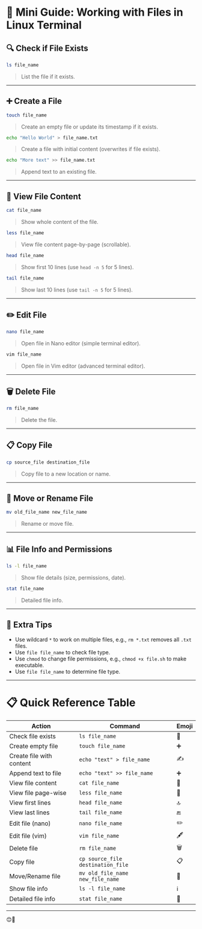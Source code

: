 # 📄 Mini Guide: Working with Files in Linux Terminal

## 🔍 Check if File Exists
```bash
ls file_name
````

> List the file if it exists.

---

## ➕ Create a File

```bash
touch file_name
```

> Create an empty file or update its timestamp if it exists.

```bash
echo "Hello World" > file_name.txt
```

> Create a file with initial content (overwrites if file exists).

```bash
echo "More text" >> file_name.txt
```

> Append text to an existing file.

---

## 📂 View File Content

```bash
cat file_name
```

> Show whole content of the file.

```bash
less file_name
```

> View file content page-by-page (scrollable).

```bash
head file_name
```

> Show first 10 lines (use `head -n 5` for 5 lines).

```bash
tail file_name
```

> Show last 10 lines (use `tail -n 5` for 5 lines).

---

## ✏️ Edit File

```bash
nano file_name
```

> Open file in Nano editor (simple terminal editor).

```bash
vim file_name
```

> Open file in Vim editor (advanced terminal editor).

---

## 🗑️ Delete File

```bash
rm file_name
```

> Delete the file.

---

## 📋 Copy File

```bash
cp source_file destination_file
```

> Copy file to a new location or name.

---

## 🔀 Move or Rename File

```bash
mv old_file_name new_file_name
```

> Rename or move file.

---

## 📊 File Info and Permissions

```bash
ls -l file_name
```

> Show file details (size, permissions, date).

```bash
stat file_name
```

> Detailed file info.

---

## 🌟 Extra Tips

* Use wildcard `*` to work on multiple files, e.g., `rm *.txt` removes all `.txt` files.
* Use `file file_name` to check file type.
* Use `chmod` to change file permissions, e.g., `chmod +x file.sh` to make executable.
* Use `file file_name` to determine file type.

---

# 📋 Quick Reference Table

| Action                   | Command                           | Emoji |
| ------------------------ | --------------------------------- | ----- |
| Check file exists        | `ls file_name`                    | 🔎    |
| Create empty file        | `touch file_name`                 | ➕     |
| Create file with content | `echo "text" > file_name`         | ✍️    |
| Append text to file      | `echo "text" >> file_name`        | ➕     |
| View file content        | `cat file_name`                   | 📄    |
| View file page-wise      | `less file_name`                  | 📖    |
| View first lines         | `head file_name`                  | 🔝    |
| View last lines          | `tail file_name`                  | 🔚    |
| Edit file (nano)         | `nano file_name`                  | ✏️    |
| Edit file (vim)          | `vim file_name`                   | 🖋️   |
| Delete file              | `rm file_name`                    | 🗑️   |
| Copy file                | `cp source_file destination_file` | 📋    |
| Move/Rename file         | `mv old_file_name new_file_name`  | 🔀    |
| Show file info           | `ls -l file_name`                 | ℹ️    |
| Detailed file info       | `stat file_name`                  | 🧐    |

---

😊🚀
